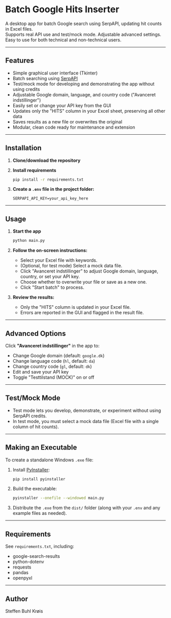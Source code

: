# Batch Google Hits Inserter

A desktop app for batch Google search using SerpAPI, updating hit counts in Excel files.  
Supports real API use and test/mock mode. Adjustable advanced settings.  
Easy to use for both technical and non-technical users.

---

## Features

- Simple graphical user interface (Tkinter)
- Batch searching using [SerpAPI](https://serpapi.com/)
- Test/mock mode for developing and demonstrating the app without using credits
- Adjustable Google domain, language, and country code ("Avanceret indstillinger")
- Easily set or change your API key from the GUI
- Updates only the "HITS" column in your Excel sheet, preserving all other data
- Saves results as a new file or overwrites the original
- Modular, clean code ready for maintenance and extension

---

## Installation

1. **Clone/download the repository**

2. **Install requirements**
    ```sh
    pip install -r requirements.txt
    ```

3. **Create a `.env` file in the project folder:**
    ```
    SERPAPI_API_KEY=your_api_key_here
    ```

---

## Usage

1. **Start the app**
    ```sh
    python main.py
    ```

2. **Follow the on-screen instructions:**
    - Select your Excel file with keywords.
    - (Optional, for test mode) Select a mock data file.
    - Click "Avanceret indstillinger" to adjust Google domain, language, country, or set your API key.
    - Choose whether to overwrite your file or save as a new one.
    - Click "Start batch" to process.

3. **Review the results:**  
    - Only the "HITS" column is updated in your Excel file.
    - Errors are reported in the GUI and flagged in the result file.

---

## Advanced Options

Click **"Avanceret indstillinger"** in the app to:
- Change Google domain (default: `google.dk`)
- Change language code (`hl`, default: `da`)
- Change country code (`gl`, default: `dk`)
- Edit and save your API key
- Toggle "Testtilstand (MOCK)" on or off

---

## Test/Mock Mode

- Test mode lets you develop, demonstrate, or experiment without using SerpAPI credits.
- In test mode, you must select a mock data file (Excel file with a single column of hit counts).

---

## Making an Executable

To create a standalone Windows `.exe` file:

1. Install [PyInstaller](https://pyinstaller.org/):

    ```sh
    pip install pyinstaller
    ```

2. Build the executable:

    ```sh
    pyinstaller --onefile --windowed main.py
    ```

3. Distribute the `.exe` from the `dist/` folder (along with your `.env` and any example files as needed).

---

## Requirements

See `requirements.txt`, including:
- google-search-results
- python-dotenv
- requests
- pandas
- openpyxl

---


## Author

Steffen Buhl Krøis

